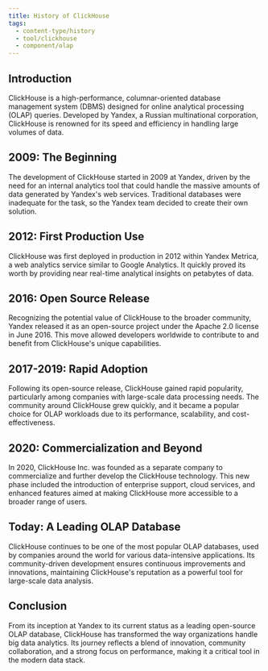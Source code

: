 ```yaml
---
title: History of ClickHouse
tags:
  - content-type/history
  - tool/clickhouse
  - component/olap
---
```


## Introduction
ClickHouse is a high-performance, columnar-oriented database management system (DBMS) designed for online analytical processing (OLAP) queries. Developed by Yandex, a Russian multinational corporation, ClickHouse is renowned for its speed and efficiency in handling large volumes of data.

## 2009: The Beginning
The development of ClickHouse started in 2009 at Yandex, driven by the need for an internal analytics tool that could handle the massive amounts of data generated by Yandex's web services. Traditional databases were inadequate for the task, so the Yandex team decided to create their own solution.

## 2012: First Production Use
ClickHouse was first deployed in production in 2012 within Yandex Metrica, a web analytics service similar to Google Analytics. It quickly proved its worth by providing near real-time analytical insights on petabytes of data.

## 2016: Open Source Release
Recognizing the potential value of ClickHouse to the broader community, Yandex released it as an open-source project under the Apache 2.0 license in June 2016. This move allowed developers worldwide to contribute to and benefit from ClickHouse's unique capabilities.

## 2017-2019: Rapid Adoption
Following its open-source release, ClickHouse gained rapid popularity, particularly among companies with large-scale data processing needs. The community around ClickHouse grew quickly, and it became a popular choice for OLAP workloads due to its performance, scalability, and cost-effectiveness.

## 2020: Commercialization and Beyond
In 2020, ClickHouse Inc. was founded as a separate company to commercialize and further develop the ClickHouse technology. This new phase included the introduction of enterprise support, cloud services, and enhanced features aimed at making ClickHouse more accessible to a broader range of users.

## Today: A Leading OLAP Database
ClickHouse continues to be one of the most popular OLAP databases, used by companies around the world for various data-intensive applications. Its community-driven development ensures continuous improvements and innovations, maintaining ClickHouse's reputation as a powerful tool for large-scale data analysis.

## Conclusion
From its inception at Yandex to its current status as a leading open-source OLAP database, ClickHouse has transformed the way organizations handle big data analytics. Its journey reflects a blend of innovation, community collaboration, and a strong focus on performance, making it a critical tool in the modern data stack.
